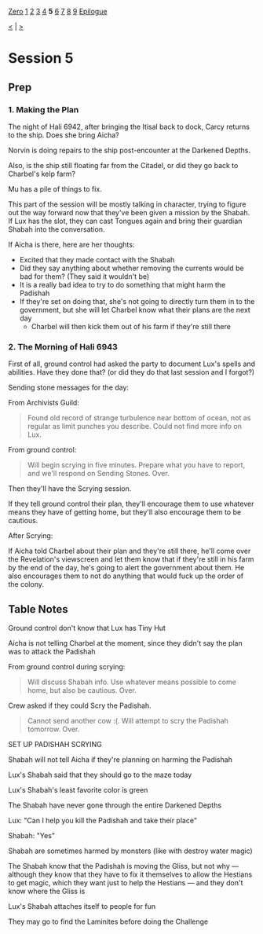 [Zero](./Session0.md) [1](./Session1.md) [2](./Session2.md) [3](./Session3.md) [4](./Session4.md) **5** [6](./Session6.md) [7](./Session7.md) [8](./Session8.md) [9](./Session9.md) [Epilogue](./Sessions/Epilogue.md)

[<](./Session4.md) | [>](./Session6.md)

# Session 5

## Prep

### 1. Making the Plan

The night of Hali 6942, after bringing the Itisal back to dock, Carcy returns to the ship. Does she bring Aicha?

Norvin is doing repairs to the ship post-encounter at the Darkened Depths.

Also, is the ship still floating far from the Citadel, or did they go back to Charbel's kelp farm?

Mu has a pile of things to fix.

This part of the session will be mostly talking in character, trying to figure out the way forward now that they've been given a mission by the Shabah. If Lux has the slot, they can cast Tongues again and bring their guardian Shabah into the conversation.

If Aicha is there, here are her thoughts:

- Excited that they made contact with the Shabah
- Did they say anything about whether removing the currents would be bad for them? (They said it wouldn't be)
- It is a really bad idea to try to do something that might harm the Padishah
- If they're set on doing that, she's not going to directly turn them in to the government, but she will let Charbel know what their plans are the next day
  - Charbel will then kick them out of his farm if they're still there

### 2. The Morning of Hali 6943

First of all, ground control had asked the party to document Lux's spells and abilities. Have they done that? (or did they do that last session and I forgot?)

Sending stone messages for the day:

From Archivists Guild:

> Found old record of strange turbulence near bottom of ocean, not as regular as limit punches you describe. Could not find more info on Lux.

From ground control:

> Will begin scrying in five minutes. Prepare what you have to report, and we'll respond on Sending Stones. Over.

Then they'll have the Scrying session.

If they tell ground control their plan, they'll encourage them to use whatever means they have of getting home, but they'll also encourage them to be cautious.

After Scrying:

If Aicha told Charbel about their plan and they're still there, he'll come over the Revelation's viewscreen and let them know that if they're still in his farm by the end of the day, he's going to alert the government about them. He also encourages them to not do anything that would fuck up the order of the colony.

## Table Notes

Ground control don't know that Lux has Tiny Hut

Aicha is not telling Charbel at the moment, since they didn't say the plan was to attack the Padishah

From ground control during scrying:

> Will discuss Shabah info. Use whatever means possible to come home, but also be cautious. Over.

Crew asked if they could Scry the Padishah.

> Cannot send another cow :(. Will attempt to scry the Padishah tomorrow. Over.

SET UP PADISHAH SCRYING

Shabah will not tell Aicha if they're planning on harming the Padishah

Lux's Shabah said that they should go to the maze today

Lux's Shabah's least favorite color is green

The Shabah have never gone through the entire Darkened Depths

Lux: "Can I help you kill the Padishah and take their place"

Shabah: "Yes"

Shabah are sometimes harmed by monsters (like with destroy water magic)

The Shabah know that the Padishah is moving the Gliss, but not why — although they know that they have to fix it themselves to allow the Hestians to get magic, which they want just to help the Hestians — and they don't know where the Gliss is

Lux's Shabah attaches itself to people for fun

They may go to find the Laminites before doing the Challenge
